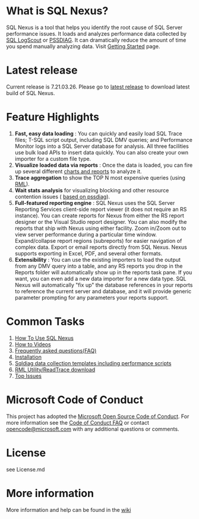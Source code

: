 # What is SQL Nexus?

SQL Nexus is a tool that helps you identify the root cause of SQL Server performance issues. It loads and analyzes performance data collected by [SQL LogScout](https://github.com/Microsoft/sql_logscout) or [PSSDIAG](https://github.com/Microsoft/diagmanager). It can dramatically reduce the amount of time you spend manually analyzing data. Visit  [Getting Started](https://github.com/Microsoft/SqlNexus/wiki/Getting-Started) page.

# Latest release
Current release is 7.21.03.26. Please go to [latest release](https://github.com/microsoft/SqlNexus/releases/tag/7.21.03.26) to download latest build of SQL Nexus.

# Feature Highlights

1. **Fast, easy data loading** : You can quickly and easily load SQL Trace files; T-SQL script output, including SQL DMV queries; and Performance Monitor logs into a SQL Server database for analysis. All three facilities use bulk load APIs to insert data quickly. You can also create your own importer for a custom file type.
2. **Visualize loaded data via reports** : Once the data is loaded, you can fire up several different  [charts and reports](https://github.com/Microsoft/SqlNexus/wiki/Reports) to analyze it.
3. **Trace aggregation**  to show the TOP N most expensive queries (using  [RML](https://github.com/Microsoft/SqlNexus/wiki/RML-Utility)).
4. **Wait stats analysis**  for visualizing blocking and other resource contention issues ( [based on pssdiag](https://github.com/Microsoft/diagmanager)).
5. **Full-featured reporting engine** : SQL Nexus uses the SQL Server Reporting Services client-side report viewer (it does not require an RS instance). You can create reports for Nexus from either the RS report designer or the Visual Studio report designer. You can also modify the reports that ship with Nexus using either facility. Zoom in/Zoom out to view server performance during a particular time window. Expand/collapse report regions (subreports) for easier navigation of complex data. Export or email reports directly from SQL Nexus. Nexus supports exporting in Excel, PDF, and several other formats.
6. **Extensibility** : You can use the existing importers to load the output from any DMV query into a table, and any RS reports you drop in the Reports folder will automatically show up in the reports task pane. If you want, you can even add a new data importer for a new data type. SQL Nexus will automatically &quot;fix up&quot; the database references in your reports to reference the current server and database, and it will provide generic parameter prompting for any parameters your reports support.

# Common Tasks

1. [How To Use SQL Nexus](https://github.com/microsoft/SqlNexus/wiki/How-to-use-SQL-Nexus)
2. [How to Videos](https://github.com/Microsoft/SqlNexus/wiki/How-To-Videos)
3. [Frequently asked questions(FAQ)](https://github.com/Microsoft/SqlNexus/wiki/FAQ)
4. [Installation](https://github.com/Microsoft/SqlNexus/wiki/Installation)
5. [Sqldiag data collection templates including performance scripts](https://github.com/Microsoft/SqlNexus/wiki/Data-Collection-Templates)
6. [RML Utility/ReadTrace download](https://github.com/Microsoft/SqlNexus/wiki/RML-Utility)
7. [Top Issues](https://github.com/Microsoft/SqlNexus/wiki/Top-Issues)


# Microsoft Code of Conduct
This project has adopted the [Microsoft Open Source Code of Conduct](https://opensource.microsoft.com/codeofconduct/). For more information see the [Code of Conduct FAQ](https://opensource.microsoft.com/codeofconduct/faq/) or contact [opencode@microsoft.com](mailto:opencode@microsoft.com) with any additional questions or comments.


# License
see License.md


# More information
More information and help can be found in the [wiki](https://github.com/Microsoft/SqlNexus/wiki)
